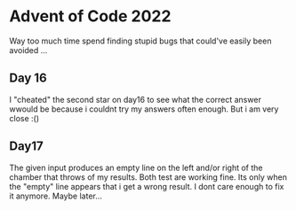 # Advent of Code 2022

Way too much time spend finding stupid bugs that could've easily been avoided ...

## Day 16 
I "cheated" the second star on day16 to see what the correct answer wwould be because i couldnt try my answers often enough. But i am very close :()

## Day17
The given input produces an empty line on the left and/or right of the chamber that throws of my results. Both test are working fine. Its only when the "empty" line appears that i get a wrong result.
I dont care enough to fix it anymore. Maybe later...